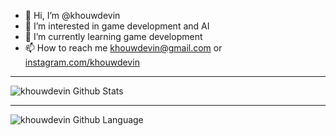 - 👋 Hi, I’m @khouwdevin
- 👀 I’m interested in game development and AI
- 🌱 I’m currently learning game development
- 📫 How to reach me khouwdevin@gmail.com or <a href="https://www.instagram.com/khouwdevin/">instagram.com/khouwdevin</a>

---
<img align="left" alt="khouwdevin Github Stats" style="display: block;" src="https://github-readme-stats.vercel.app/api?username=khouwdevin&show_icons=true&hide_border=true&theme=tokyonight"/><br />

---
<img align="left" alt="khouwdevin Github Language" style="display: block;" src="https://github-readme-stats.vercel.app/api/top-langs/?username=khouwdevin&layout=compact&show_icons=true&hide_border=true&theme=tokyonight"/>
<!---
khouwdevin/khouwdevin is a ✨ special ✨ repository because its `README.md` (this file) appears on your GitHub profile.
You can click the Preview link to take a look at your changes.
--->

